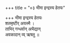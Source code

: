 +++
title = "०३ भीमा इन्द्रस्य हेतयः"

+++
भीमा इन्द्रस्य हेतयः  
शतमृष्टीर् अयस्मै ।  
ताभिर् गन्धर्वान् अभैद्यान्  
अवकादान् व्य् ऋषतु ॥